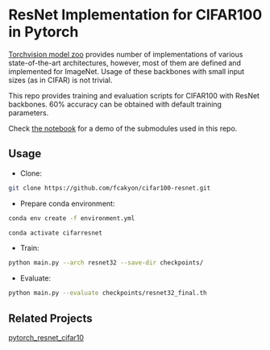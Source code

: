 # ResNet Implementation for CIFAR100 in Pytorch
[Torchvision model zoo](https://github.com/pytorch/vision/tree/master/torchvision/models) provides number of implementations of various state-of-the-art architectures, however, most of them are defined and implemented for ImageNet. Usage of these backbones with small input sizes (as in CIFAR) is not trivial.

This repo provides training and evaluation scripts for CIFAR100 with ResNet backbones. 60% accuracy can be obtained with default training parameters.

Check [the notebook](<https://github.com/fcakyon/cifar100-resnet/tree/main/notebook/CIFAR-100 Resnet.ipynb>) for a demo of the submodules used in this repo.

## Usage
- Clone:
```bash
git clone https://github.com/fcakyon/cifar100-resnet.git
```

- Prepare conda environment:
```bash
conda env create -f environment.yml
```

```bash
conda activate cifarresnet
```

- Train:
```bash
python main.py --arch resnet32 --save-dir checkpoints/
```

- Evaluate:
```bash
python main.py --evaluate checkpoints/resnet32_final.th
```



## Related Projects
[pytorch_resnet_cifar10](https://github.com/akamaster/pytorch_resnet_cifar10)
